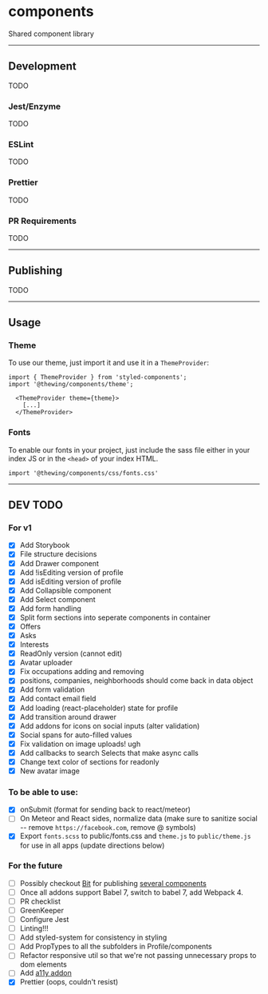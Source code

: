 # components

Shared component library

---

## Development

TODO

### Jest/Enzyme

TODO

### ESLint

TODO

### Prettier

TODO

### PR Requirements

TODO

---

## Publishing

TODO

---

## Usage

### Theme

To use our theme, just import it and use it in a `ThemeProvider`:

```
import { ThemeProvider } from 'styled-components';
import '@thewing/components/theme';

  <ThemeProvider theme={theme}>
    [...]
  </ThemeProvider>
```

### Fonts

To enable our fonts in your project, just include the sass file either in your index JS or in the `<head>` of your index HTML.

`import '@thewing/components/css/fonts.css'`

---

## DEV TODO

### For v1

- [x] Add Storybook
- [x] File structure decisions
- [x] Add Drawer component
- [x] Add !isEditing version of profile
- [x] Add isEditing version of profile
- [x] Add Collapsible component
- [x] Add Select component
- [x] Add form handling
- [x] Split form sections into seperate components in container
- [x] Offers
- [x] Asks
- [x] Interests
- [x] ReadOnly version (cannot edit)
- [x] Avatar uploader
- [x] Fix occupations adding and removing
- [x] positions, companies, neighborhoods should come back in data object
- [x] Add form validation
- [x] Add contact email field
- [x] Add loading (react-placeholder) state for profile
- [x] Add transition around drawer
- [x] Add addons for icons on social inputs (alter validation)
- [x] Social spans for auto-filled values
- [x] Fix validation on image uploads! ugh
- [x] Add callbacks to search Selects that make async calls
- [x] Change text color of sections for readonly
- [x] New avatar image

### To be able to use:

- [x] onSubmit (format for sending back to react/meteor)
- [ ] On Meteor and React sides, normalize data (make sure to sanitize social -- remove `https://facebook.com`, remove @ symbols)
- [x] Export `fonts.scss` to public/fonts.css and `theme.js` to `public/theme.js` for use in all apps (update directions below)

### For the future

- [ ] Possibly checkout [Bit](https://bitsrc.io/features) for publishing [several components](https://blog.bitsrc.io/building-a-shared-ui-component-library-350b297a53a8)
- [ ] Once all addons support Babel 7, switch to babel 7, add Webpack 4.
- [ ] PR checklist
- [ ] GreenKeeper
- [ ] Configure Jest
- [ ] Linting!!!
- [ ] Add styled-system for consistency in styling
- [ ] Add PropTypes to all the subfolders in Profile/components
- [ ] Refactor responsive util so that we're not passing unnecessary props to dom elements
- [ ] Add [a11y addon](https://github.com/storybooks/storybook/tree/master/addons/a11y)
- [x] Prettier (oops, couldn't resist)
